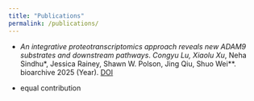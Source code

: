 ```yaml
---
title: "Publications"
permalink: /publications/
---
```


- *An integrative proteotranscriptomics approach reveals new ADAM9 substrates and downstream pathways*. **Congyu Lu*, Xiaolu Xu*, Neha Sindhu*, Jessica Rainey, Shawn W. Polson, Jing Qiu,  Shuo Wei**.
  bioarchive 2025 (Year). [DOI](https://doi.org/10.1101/2024.10.01.616047)
* equal contribution


